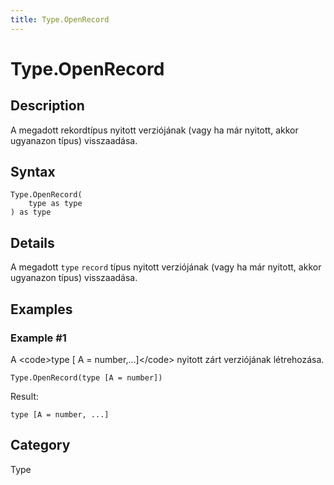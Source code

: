 ```yaml
---
title: Type.OpenRecord
---
```


# Type.OpenRecord


## Description

A megadott rekordtípus nyitott verziójának (vagy ha már nyitott, akkor ugyanazon típus) visszaadása.


## Syntax

```powerquery
Type.OpenRecord(
    type as type
) as type
```


## Details

A megadott <code>type</code> <code>record</code> típus nyitott verziójának (vagy ha már nyitott, akkor ugyanazon típus) visszaadása.


## Examples

### Example #1 
A &lt;code&gt;type [ A = number,…]&lt;/code&gt; nyitott zárt verziójának létrehozása.
```powerquery
Type.OpenRecord(type [A = number])
```

Result: 
```powerquery
type [A = number, ...]
```




## Category
Type
